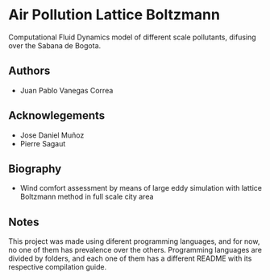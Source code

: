 # Air Pollution Lattice Boltzmann
Computational Fluid Dynamics model of different scale pollutants, difusing over 
the Sabana de Bogota.

## Authors
* Juan Pablo Vanegas Correa

## Acknowlegements
* Jose Daniel Muñoz
* Pierre Sagaut

## Biography
* Wind comfort assessment by means of large eddy simulation with lattice Boltzmann method in full scale city area

## Notes
This project was made using diferent programming languages, and for now, no one of them 
has prevalence over the others. Programming languages are divided by folders, and each one of them has 
a different README with its respective compilation guide.